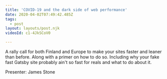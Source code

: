 ```yaml
---
title: 'COVID-19 and the dark side of web performance'
date: 2020-04-02T07:49:42.485Z
tags:
  - post
layout: layouts/post.njk
videoId: c1-4JkSCoV0

---
```


<!--- You can insert a short description here -->
A rally call for both Finland and Europe to make your sites faster and leaner than before. Along with a primer on how to do so. Including why your fake fast Gatsby site probably ain't so fast for reals and what to do about it.

Presenter: James Stone